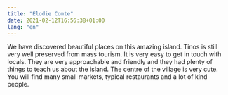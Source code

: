 ```yaml
---
title: "Elodie Comte"
date: 2021-02-12T16:56:38+01:00
lang: "en"
---
```


We have discovered beautiful places on this amazing island. Tinos is still very well preserved from mass tourism. It is very easy to get in touch with locals. They are very approachable and friendly and they had plenty of things to teach us about the island. The centre of the village is very cute. You will find many small markets, typical restaurants and a lot of kind people.


